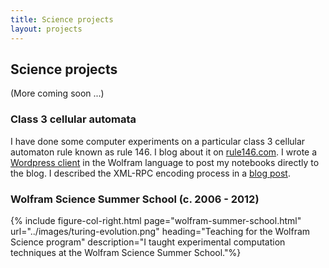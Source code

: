 ```yaml
---
title: Science projects
layout: projects
---
```


## Science projects
(More coming soon ...)

### Class 3 cellular automata

I have done some computer experiments on a particular class 3 cellular automaton
rule known as rule 146. I blog about it on [rule146.com](http://www.rule146.com/).
I wrote a [Wordpress client](https://github.com/paul-jean/blog-this)
in the Wolfram language to post my notebooks directly to the blog. I described
the XML-RPC encoding process in a [blog post](http://www.rule146.com/category/mathematica/blogging/).

### Wolfram Science Summer School (c. 2006 - 2012)

{% include figure-col-right.html page="wolfram-summer-school.html" url="../images/turing-evolution.png" heading="Teaching for the Wolfram Science program" description="I taught experimental computation techniques at the Wolfram Science Summer School."%}

